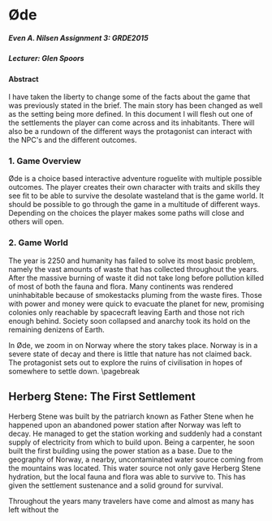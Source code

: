 # Øde #
##### Even A. Nilsen    Assignment 3: GRDE2015 #####
##### *Lecturer:* Glen Spoors #####
#### Abstract ####
I have taken the liberty to change some of the facts about the game that was previously
 stated in the brief. The main story has been changed as well as the setting being
 more defined. In this document I will flesh out one of the settlements the player
 can come across and its inhabitants. There will also be a rundown of the different
 ways the protagonist can interact with the NPC's and the different outcomes.

### 1. Game Overview ###
Øde is a choice based interactive adventure roguelite with multiple possible outcomes.
 The player creates their own character with traits and skills they see fit to be
 able to survive the desolate wasteland that is the game world. It should be possible
 to go through the game in a multitude of different ways. Depending on the choices
 the player makes some paths will close and others will open.

### 2. Game World ###
The year is 2250 and humanity has failed to solve its most basic problem, namely
 the vast amounts of waste that has collected throughout the years. After the massive
 burning of waste it did not take long before pollution killed of most of both the
 fauna and flora. Many continents was rendered uninhabitable because of smokestacks
 pluming from the waste fires. Those with power and money were quick to evacuate
 the planet for new, promising colonies only reachable by spacecraft leaving Earth
 and those not rich enough behind. Society soon collapsed and anarchy took its hold
 on the remaining denizens of Earth.

In Øde, we zoom in on Norway where the story takes place. Norway is in a severe
 state of decay and there is little that nature has not claimed back. The protagonist
 sets out to explore the ruins of civilisation in hopes of somewhere to settle
 down.
\pagebreak

## Herberg Stene: The First Settlement ##
Herberg Stene was built by the patriarch known as Father Stene when he happened
 upon an abandoned power station after Norway was left to decay. He managed to get
 the station working and suddenly had a constant supply of electricity from which
 to build upon. Being a carpenter, he soon built the first building using the
 power station as a base. Due to the geography of Norway, a nearby, uncontaminated
 water source coming from the mountains was located. This water source not only
 gave Herberg Stene hydration, but the local fauna and flora was able to survive to.
 This has given the settlement sustenance and a solid ground for survival.

Throughout the years many travelers have come and almost as many has left without
 the 

